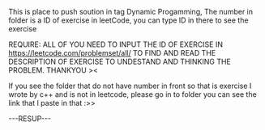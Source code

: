 This is place to push soution in tag Dynamic Progamming, The number in folder is a ID of exercise in leetCode, you can type ID in there to see the exercise

REQUIRE: ALL OF YOU NEED TO INPUT THE ID OF EXERCISE IN https://leetcode.com/problemset/all/ TO FIND AND READ THE DESCRIPTION OF EXERCISE TO UNDESTAND AND THINKING THE PROBLEM. THANKYOU ><

If you see the folder that do not have number in front so that is exercise I wrote by c++ and is not in leetcode, please go in to folder you can see the link that I paste in that :>>

---RESUP---
